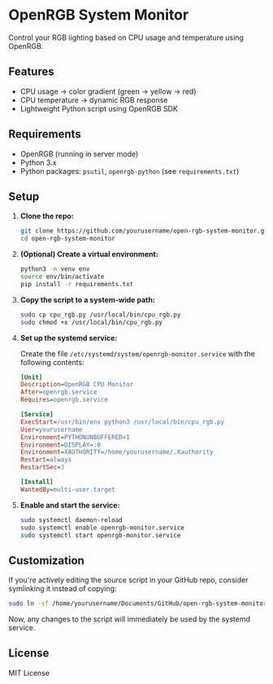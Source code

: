 # OpenRGB System Monitor

Control your RGB lighting based on CPU usage and temperature using OpenRGB.

## Features

- CPU usage → color gradient (green → yellow → red)  
- CPU temperature → dynamic RGB response  
- Lightweight Python script using OpenRGB SDK  

## Requirements

- OpenRGB (running in server mode)
- Python 3.x
- Python packages: `psutil`, `openrgb-python` (see `requirements.txt`)

## Setup

1. **Clone the repo:**

   ```bash
   git clone https://github.com/yourusername/open-rgb-system-monitor.git
   cd open-rgb-system-monitor
   ```

2. **(Optional) Create a virtual environment:**

   ```bash
   python3 -m venv env
   source env/bin/activate
   pip install -r requirements.txt
   ```

3. **Copy the script to a system-wide path:**

   ```bash
   sudo cp cpu_rgb.py /usr/local/bin/cpu_rgb.py
   sudo chmod +x /usr/local/bin/cpu_rgb.py
   ```

4. **Set up the systemd service:**

   Create the file `/etc/systemd/system/openrgb-monitor.service` with the following contents:

   ```ini
   [Unit]
   Description=OpenRGB CPU Monitor
   After=openrgb.service
   Requires=openrgb.service

   [Service]
   ExecStart=/usr/bin/env python3 /usr/local/bin/cpu_rgb.py
   User=yourusername
   Environment=PYTHONUNBUFFERED=1
   Environment=DISPLAY=:0
   Environment=XAUTHORITY=/home/yourusername/.Xauthority
   Restart=always
   RestartSec=3

   [Install]
   WantedBy=multi-user.target
   ```

5. **Enable and start the service:**

   ```bash
   sudo systemctl daemon-reload
   sudo systemctl enable openrgb-monitor.service
   sudo systemctl start openrgb-monitor.service
   ```

## Customization

If you're actively editing the source script in your GitHub repo, consider symlinking it instead of copying:

```bash
sudo ln -sf /home/yourusername/Documents/GitHub/open-rgb-system-monitor/cpu_rgb.py /usr/local/bin/cpu_rgb.py
```

Now, any changes to the script will immediately be used by the systemd service.

## License

MIT License